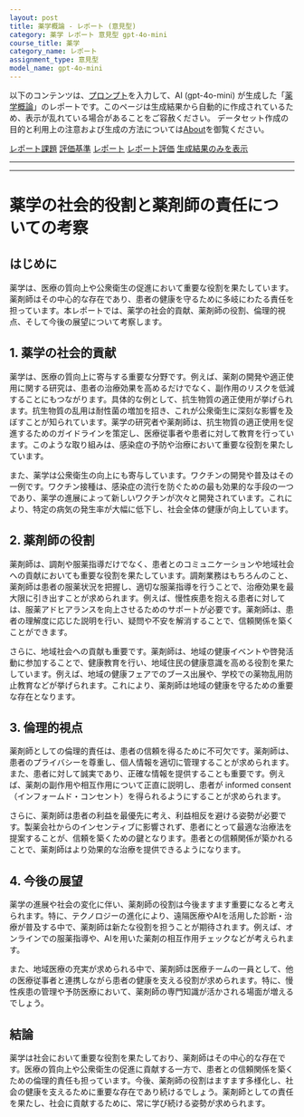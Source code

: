 ```yaml
---
layout: post
title: 薬学概論 - レポート (意見型)
category: 薬学 レポート 意見型 gpt-4o-mini
course_title: 薬学
category_name: レポート
assignment_type: 意見型
model_name: gpt-4o-mini
---
```


以下のコンテンツは、[プロンプト](https://github.com/takedatoshiyuki/synthetic_assignments/tree/main/generated/薬学/gpt-4o-mini/prompt_レポート-意見型.md)を入力して、AI (gpt-4o-mini) が生成した「[薬学概論](/contents/薬学/)」のレポートです。このページは生成結果から自動的に作成されているため、表示が乱れている場合があることをご容赦ください。
データセット作成の目的と利用上の注意および生成の方法については[About](/About)を御覧ください。

[レポート課題](../レポート課題-意見型)
[評価基準](../評価基準-意見型)
[レポート](../レポート-意見型)
[レポート評価](../レポート評価-意見型)
[生成結果のみを表示](https://github.com/takedatoshiyuki/synthetic_assignments/tree/main/generated/薬学/gpt-4o-mini/レポート-意見型.md)
  

***
***
  
# 薬学の社会的役割と薬剤師の責任についての考察

## はじめに

薬学は、医療の質向上や公衆衛生の促進において重要な役割を果たしています。薬剤師はその中心的な存在であり、患者の健康を守るために多岐にわたる責任を担っています。本レポートでは、薬学の社会的貢献、薬剤師の役割、倫理的視点、そして今後の展望について考察します。

## 1. 薬学の社会的貢献

薬学は、医療の質向上に寄与する重要な分野です。例えば、薬剤の開発や適正使用に関する研究は、患者の治療効果を高めるだけでなく、副作用のリスクを低減することにもつながります。具体的な例として、抗生物質の適正使用が挙げられます。抗生物質の乱用は耐性菌の増加を招き、これが公衆衛生に深刻な影響を及ぼすことが知られています。薬学の研究者や薬剤師は、抗生物質の適正使用を促進するためのガイドラインを策定し、医療従事者や患者に対して教育を行っています。このような取り組みは、感染症の予防や治療において重要な役割を果たしています。

また、薬学は公衆衛生の向上にも寄与しています。ワクチンの開発や普及はその一例です。ワクチン接種は、感染症の流行を防ぐための最も効果的な手段の一つであり、薬学の進展によって新しいワクチンが次々と開発されています。これにより、特定の病気の発生率が大幅に低下し、社会全体の健康が向上しています。

## 2. 薬剤師の役割

薬剤師は、調剤や服薬指導だけでなく、患者とのコミュニケーションや地域社会への貢献においても重要な役割を果たしています。調剤業務はもちろんのこと、薬剤師は患者の服薬状況を把握し、適切な服薬指導を行うことで、治療効果を最大限に引き出すことが求められます。例えば、慢性疾患を抱える患者に対しては、服薬アドヒアランスを向上させるためのサポートが必要です。薬剤師は、患者の理解度に応じた説明を行い、疑問や不安を解消することで、信頼関係を築くことができます。

さらに、地域社会への貢献も重要です。薬剤師は、地域の健康イベントや啓発活動に参加することで、健康教育を行い、地域住民の健康意識を高める役割を果たしています。例えば、地域の健康フェアでのブース出展や、学校での薬物乱用防止教育などが挙げられます。これにより、薬剤師は地域の健康を守るための重要な存在となります。

## 3. 倫理的視点

薬剤師としての倫理的責任は、患者の信頼を得るために不可欠です。薬剤師は、患者のプライバシーを尊重し、個人情報を適切に管理することが求められます。また、患者に対して誠実であり、正確な情報を提供することも重要です。例えば、薬剤の副作用や相互作用について正直に説明し、患者が informed consent（インフォームド・コンセント）を得られるようにすることが求められます。

さらに、薬剤師は患者の利益を最優先に考え、利益相反を避ける姿勢が必要です。製薬会社からのインセンティブに影響されず、患者にとって最適な治療法を提案することが、信頼を築くための鍵となります。患者との信頼関係が築かれることで、薬剤師はより効果的な治療を提供できるようになります。

## 4. 今後の展望

薬学の進展や社会の変化に伴い、薬剤師の役割は今後ますます重要になると考えられます。特に、テクノロジーの進化により、遠隔医療やAIを活用した診断・治療が普及する中で、薬剤師は新たな役割を担うことが期待されます。例えば、オンラインでの服薬指導や、AIを用いた薬剤の相互作用チェックなどが考えられます。

また、地域医療の充実が求められる中で、薬剤師は医療チームの一員として、他の医療従事者と連携しながら患者の健康を支える役割が求められます。特に、慢性疾患の管理や予防医療において、薬剤師の専門知識が活かされる場面が増えるでしょう。

## 結論

薬学は社会において重要な役割を果たしており、薬剤師はその中心的な存在です。医療の質向上や公衆衛生の促進に貢献する一方で、患者との信頼関係を築くための倫理的責任も担っています。今後、薬剤師の役割はますます多様化し、社会の健康を支えるために重要な存在であり続けるでしょう。薬剤師としての責任を果たし、社会に貢献するために、常に学び続ける姿勢が求められます。
